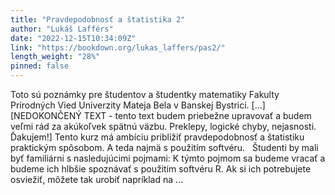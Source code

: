```yaml
---
title: "Pravdepodobnosť a štatistika 2"
author: "Lukáš Lafférs"
date: "2022-12-15T10:34:09Z"
link: "https://bookdown.org/lukas_laffers/pas2/"
length_weight: "28%"
pinned: false
---
```


Toto sú poznámky pre študentov a študentky matematiky Fakulty Prírodných Vied Univerzity Mateja Bela v Banskej Bystrici. [...] [NEDOKONČENÝ TEXT - tento text budem priebežne upravovať a budem veľmi rád za akúkoľvek spätnú väzbu. Preklepy, logické chyby, nejasnosti. Ďakujem!] Tento kurz má ambíciu priblížiť pravdepodobnosť a štatistiku praktickým spôsobom. A teda najmä s použitím softvéru.   Študenti by mali byť familiárni s nasledujúcimi pojmami: K týmto pojmom sa budeme vracať a budeme ich hlbšie spoznávať s použitím softvéru R. Ak si ich potrebujete osviežiť, môžete tak urobiť napríklad na ...
